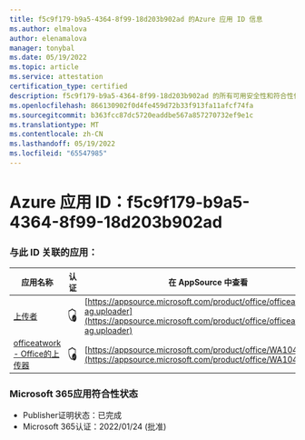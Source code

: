 ```yaml
---
title: f5c9f179-b9a5-4364-8f99-18d203b902ad 的Azure 应用 ID 信息
ms.author: elmalova
author: elenamalova
manager: tonybal
ms.date: 05/19/2022
ms.topic: article
ms.service: attestation
certification_type: certified
description: f5c9f179-b9a5-4364-8f99-18d203b902ad 的所有可用安全性和符合性信息信息。
ms.openlocfilehash: 866130902f0d4fe459d72b33f913fa11afcf74fa
ms.sourcegitcommit: b363fcc87dc5720eaddbe567a857270732ef9e1c
ms.translationtype: MT
ms.contentlocale: zh-CN
ms.lasthandoff: 05/19/2022
ms.locfileid: "65547985"
---
```

# <a name="azure-app-id-f5c9f179-b9a5-4364-8f99-18d203b902ad"></a>Azure 应用 ID：f5c9f179-b9a5-4364-8f99-18d203b902ad


### <a name="apps-associated-with-this-id"></a>与此 ID 关联的应用：
| **应用名称** | **认证** | **在 AppSource 中查看** |
|--------------|---------------|-----------------------|
| [上传者](../forward/officeatwork-ag.uploader.md) | <img alt="Certified application badge" src="../media/certified-badge.png" height="25" width="25" /> | [https://appsource.microsoft.com/product/office/officeatwork-ag.uploader](https://appsource.microsoft.com/product/office/officeatwork-ag.uploader) |
| [officeatwork - Office的上传器](../forward/WA104381430.md) | <img alt="Certified application badge" src="../media/certified-badge.png" height="25" width="25" /> | [https://appsource.microsoft.com/product/office/WA104381430](https://appsource.microsoft.com/product/office/WA104381430) |

### <a name="microsoft-365-app-compliance-status"></a>Microsoft 365应用符合性状态
- Publisher证明状态：已完成
- Microsoft 365认证：2022/01/24 (批准) 
